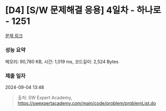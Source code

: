 # [D4] [S/W 문제해결 응용] 4일차 - 하나로 - 1251 

[문제 링크](https://swexpertacademy.com/main/code/problem/problemDetail.do?contestProbId=AV15StKqAQkCFAYD) 

### 성능 요약

메모리: 90,780 KB, 시간: 1,019 ms, 코드길이: 2,524 Bytes

### 제출 일자

2024-09-04 13:48



> 출처: SW Expert Academy, https://swexpertacademy.com/main/code/problem/problemList.do